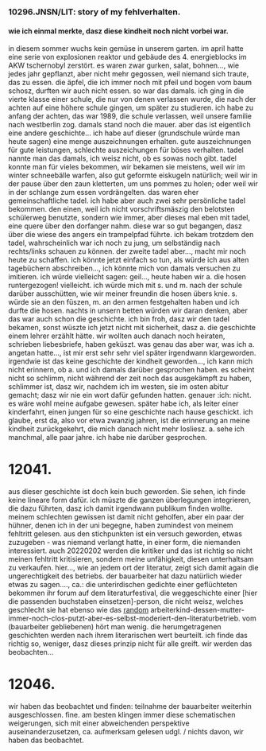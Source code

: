 ### 10296.JNSN/LIT: story of my fehlverhalten.
#### wie ich einmal merkte, dasz diese kindheit noch nicht vorbei war.
in diesem sommer wuchs kein gemüse in unserem garten. im april hatte eine serie von explosionen reaktor und gebäude des 4. energieblocks im AKW tschernobyl zerstört. es waren zwar gurken, salat, bohnen..., wie jedes jahr gepflanzt, aber nicht mehr gegossen, weil niemand sich traute, das zu essen. die äpfel, die ich immer noch mit pfeil und bogen vom baum schosz, durften wir auch nicht essen. so war das damals. ich ging in die vierte klasse einer schule, die nur von denen verlassen wurde, die nach der achten auf eine höhere schule gingen, um später zu studieren. ich habe zu anfang der achten, das war 1989, die schule verlassen, weil unsere familie nach westberlin zog. damals stand noch die mauer. aber das ist eigentlich eine andere geschichte...
ich habe auf dieser (grundschule würde man heute sagen) eine menge auszeichnungen erhalten. gute auszeichnungen für gute leistungen, schlechte auszeichungen für böses verhalten. tadel nannte man das damals, ich weisz nicht, ob es sowas noch gibt. tadel konnte man für vieles bekommen, wir bekamen sie meistens, weil wir im winter schneebälle warfen, also gut geformte eiskugeln natürlich; weil wir in der pause über den zaun kletterten, um uns pommes zu holen; oder weil wir in der schlange zum essen vordrängelten. das waren eher gemeinschaftliche tadel. ich habe aber auch zwei sehr persönliche tadel bekommen. den einen, weil ich nicht vorschriftsmäszig den belotsten schülerweg benutzte, sondern wie immer, aber dieses mal eben mit tadel, eine quere über den dorfanger nahm. diese war so gut begangen, dasz über die wiese des angers ein trampelpfad führte. ich bekam trotzdem den tadel, wahrscheinlich war ich noch zu jung, um selbständig nach rechts/links schauen zu können. der zweite tadel aber..., macht mir noch heute zu schaffen.
ich könnte jetzt einfach so tun, als würde ich aus alten tagebüchern abschreiben..., ich könnte mich von damals versuchen zu imitieren. ich würde vielleicht sagen: geil..., heute haben wir a. die hosen runtergezogen! vielleicht. ich würde mich mit s. und m. nach der schule darüber ausschütten, wie wir meiner freundin die hosen übers knie. s. würde sie an den füszen, m. an den armen festgehalten haben und ich durfte die hosen. nachts in unsern betten würden wir daran denken, aber das war auch schon die geschichte.
ich bin froh, dasz wir den tadel bekamen, sonst wüszte ich jetzt nicht mit sicherheit, dasz a. die geschichte einem lehrer erzählt hätte. wir wollten auch danach noch heiraten, schrieben liebesbriefe, haben geküszt. was genau das aber war, was ich a. angetan hatte..., ist mir erst sehr sehr viel später irgendwann klargeworden.
irgendwie ist das keine geschichte der kindheit geworden..., ich kann mich nicht erinnern, ob a. und ich damals darüber gesprochen haben. es scheint nicht so schlimm, nicht während der zeit noch das ausgekämpft zu haben, schlimmer ist, dasz wir, nachdem ich im westen, sie im osten abitur gemacht; dasz wir nie ein wort dafür gefunden hatten. genauer :ich: nicht. es wäre wohl meine aufgabe gewesen. später habe ich, als leiter einer kinderfahrt, einen jungen für so eine geschichte nach hause geschickt. ich glaube, erst da, also vor etwa zwanzig jahren, ist die erinnerung an meine kindheit zurückgekehrt, die mich danach nicht mehr losliesz.
a. sehe ich manchmal, alle paar jahre. ich habe nie darüber gesprochen.
# 12041.
aus dieser geschichte ist doch kein buch geworden. Sie sehen, ich finde keine lineare form dafür. ich müszte die ganzen überlegungen integrieren, die dazu führten, dasz ich damit irgendwann publikum finden wollte. meinem schlechten gewissen ist damit nicht geholfen, aber ein paar der hühner, denen ich in der uni begegne, haben zumindest von meinem fehltritt gelesen. aus den stichpunkten ist ein versuch geworden, etwas zuzugeben - was niemand verlangt hatte, in einer form, die niemanden interessiert.
auch 20220202 werden die kritiker und das ist richtig so nicht meinen fehltritt kritisieren, sondern meine unfähigkeit, diesen unterhaltsam zu verkaufen. hier..., wie an jedem ort der literatur, zeigt sich damit again die ungerechtigkeit des betriebs. der bauarbeiter hat dazu natürlich wieder etwas zu sagen...., ca.: die unterirdischen gedichte einer geflüchteten bekommen ihr forum auf dem literaturfestival, die weggeschichte einer [hier die passenden buchstaben einsetzen]-person, die nicht weisz, welches geschlecht sie hat ebenso wie das [random](https://checkyourhabitus.com) arbeiterkind-dessen-mutter-immer-noch-clos-putzt-aber-es-selbst-moderiert-den-literaturbetrieb. vom (bauarbeiter gebliebenen) hört man wenig. die herumgetragenen geschichten werden nach ihrem literarischen wert beurteilt. ich finde das richtig so, weniger, dasz dieses prinzip nicht für alle greift. wir werden das beobachten...
# 12046.
wir haben das beobachtet und finden: teilnahme der bauarbeiter weiterhin ausgeschlossen. fine. am besten klingen immer diese schematischen weigerungen, sich mit einer abweichenden perspektive auseinanderzusetzen, ca. aufmerksam gelesen udgl. / nichts davon, wir haben das beobachtet.